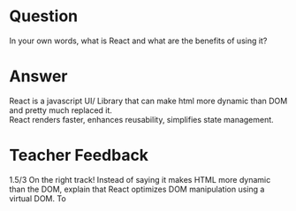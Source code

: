 # Question

In your own words, what is React and what are the benefits of using it?

# Answer
React is a javascript UI/ Library that can make html more dynamic than DOM and pretty much replaced it.  
React renders faster, enhances reusability, simplifies state management.
# Teacher Feedback
1.5/3
On the right track! 
Instead of saying it makes HTML more dynamic than the DOM, explain that React optimizes DOM manipulation using a virtual DOM. To
